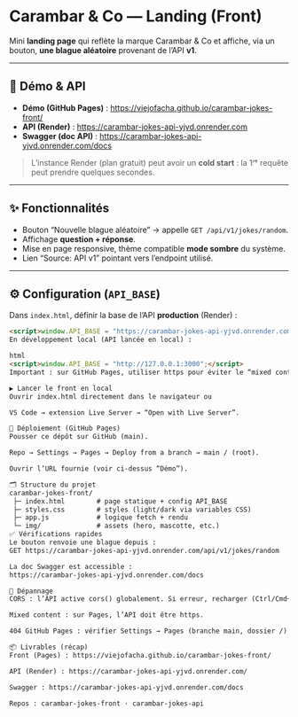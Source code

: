 # Carambar & Co — Landing (Front)

Mini **landing page** qui reflète la marque Carambar & Co et affiche, via un bouton, **une blague aléatoire** provenant de l’API **v1**.

---

## 🔗 Démo & API

- **Démo (GitHub Pages)** : https://viejofacha.github.io/carambar-jokes-front/
- **API (Render)** : https://carambar-jokes-api-yjvd.onrender.com
- **Swagger (doc API)** : https://carambar-jokes-api-yjvd.onrender.com/docs

> L’instance Render (plan gratuit) peut avoir un **cold start** : la 1ʳᵉ requête peut prendre quelques secondes.

---

## ✨ Fonctionnalités

- Bouton “Nouvelle blague aléatoire” → appelle `GET /api/v1/jokes/random`.
- Affichage **question + réponse**.
- Mise en page responsive, thème compatible **mode sombre** du système.
- Lien “Source: API v1” pointant vers l’endpoint utilisé.

---

## ⚙️ Configuration (`API_BASE`)

Dans `index.html`, définir la base de l’API **production** (Render) :

```html
<script>window.API_BASE = "https://carambar-jokes-api-yjvd.onrender.com";</script>
En développement local (API lancée en local) :

html
<script>window.API_BASE = "http://127.0.0.1:3000";</script>
Important : sur GitHub Pages, utiliser https pour éviter le “mixed content”.

▶️ Lancer le front en local
Ouvrir index.html directement dans le navigateur ou

VS Code → extension Live Server → “Open with Live Server”.

🚀 Déploiement (GitHub Pages)
Pousser ce dépôt sur GitHub (main).

Repo → Settings → Pages → Deploy from a branch → main / (root).

Ouvrir l’URL fournie (voir ci-dessus “Démo”).

🗂️ Structure du projet
carambar-jokes-front/
 ├─ index.html        # page statique + config API_BASE
 ├─ styles.css        # styles (light/dark via variables CSS)
 ├─ app.js            # logique fetch + rendu
 └─ img/              # assets (hero, mascotte, etc.)
✅ Vérifications rapides
Le bouton renvoie une blague depuis :
GET https://carambar-jokes-api-yjvd.onrender.com/api/v1/jokes/random

La doc Swagger est accessible :
https://carambar-jokes-api-yjvd.onrender.com/docs

🔧 Dépannage
CORS : l’API active cors() globalement. Si erreur, recharger (Ctrl/Cmd+F5).

Mixed content : sur Pages, l’API doit être https.

404 GitHub Pages : vérifier Settings → Pages (branche main, dossier /).

📦 Livrables (récap)
Front (Pages) : https://viejofacha.github.io/carambar-jokes-front/

API (Render) : https://carambar-jokes-api-yjvd.onrender.com/

Swagger : https://carambar-jokes-api-yjvd.onrender.com/docs

Repos : carambar-jokes-front · carambar-jokes-api
